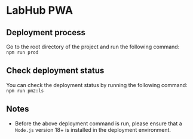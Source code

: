 # LabHub PWA

## Deployment process
Go to the root directory of the project and run the following command:  
`npm run prod`  

## Check deployment status

You can check the deployment status by running the following command:  
`npm run pm2:ls`  

## Notes

* Before the above deployment command is run, please ensure that a `Node.js` version 18+ is installed in the deployment environment.  
